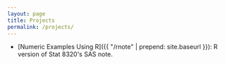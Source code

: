 ```yaml
---
layout: page
title: Projects
permalink: /projects/
---
```


* [Numeric Examples Using R]({{ "/rnote" | prepend: site.baseurl }}): R version of Stat 8320's SAS note.
